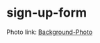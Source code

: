 # sign-up-form

Photo link: 
    <a href="https://unsplash.com/photos/NhXHkt6nVDg">Background-Photo</a>